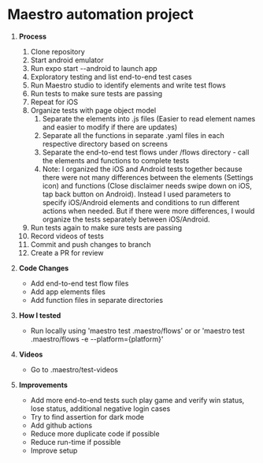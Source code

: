 # Maestro automation project

1. **Process**
   1. Clone repository
   2. Start android emulator
   3. Run expo start --android to launch app
   4. Exploratory testing and list end-to-end test cases
   5. Run Maestro studio to identify elements and write test flows
   6. Run tests to make sure tests are passing
   7. Repeat for iOS
   8. Organize tests with page object model
      1. Separate the elements into .js files (Easier to read element names and easier to modify if there are updates)
      2. Separate all the functions in separate .yaml files in each respective directory based on screens
      3. Separate the end-to-end test flows under /flows directory - call the elements and functions to complete tests
      4. Note: I organized the iOS and Android tests together because there were not many differences between the elements (Settings icon) and functions (Close disclaimer needs swipe down on iOS, tap back button on Android). Instead I used parameters to specify iOS/Android elements and conditions to run different actions when needed. But if there were more differences, I would organize the tests separately between iOS/Android.
   9. Run tests again to make sure tests are passing
   10. Record videos of tests
   11. Commit and push changes to branch
   12. Create a PR for review

2. **Code Changes**
    - Add end-to-end test flow files
    - Add app elements files
    - Add function files in separate directories

3. **How I tested**
    - Run locally using 'maestro test .maestro/flows' or  or 'maestro test .maestro/flows -e --platform={platform}'

4. **Videos**
     - Go to .maestro/test-videos

5. **Improvements**
    - Add more end-to-end tests such play game and verify win status, lose status, additional negative login cases
    - Try to find assertion for dark mode
    - Add github actions
    - Reduce more duplicate code if possible
    - Reduce run-time if possible
    - Improve setup